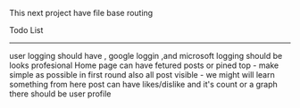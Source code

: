 This next project have file base routing

Todo List

---

user logging should have , google loggin ,and microsoft logging should be looks profesional
Home page can have fetured posts or pined top - make simple as possible in first round
also all post visible - we might will learn something from here
post can have likes/dislike and it's count or a graph
there should be user profile
